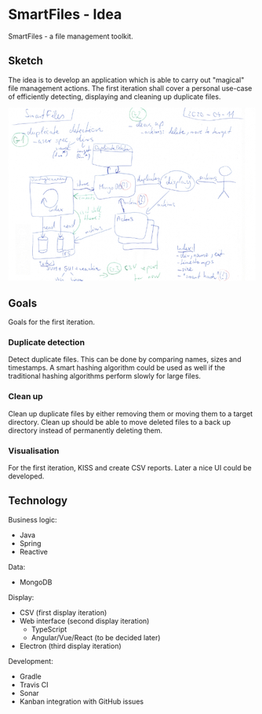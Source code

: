 # SmartFiles - Idea

SmartFiles - a file management toolkit.

## Sketch

The idea is to develop an application which is able to carry out "magical" 
file management actions. The first iteration shall cover a personal use-case 
of efficiently detecting, displaying and cleaning up duplicate files.

![Idea Sketch](2020-04-idea-sketch.png)

## Goals

Goals for the first iteration.

### Duplicate detection

Detect duplicate files. This can be done by comparing names, sizes and timestamps. 
A smart hashing algorithm could be used as well if the traditional hashing 
algorithms perform slowly for large files.

### Clean up

Clean up duplicate files by either removing them or moving them to a target directory. 
Clean up should be able to move deleted files to a back up directory instead of 
permanently deleting them.

### Visualisation

For the first iteration, KISS and create CSV reports. Later a nice UI could be 
developed.

## Technology

Business logic:

 * Java
 * Spring
 * Reactive

Data:

 * MongoDB

Display:

 * CSV (first display iteration)
 * Web interface (second display iteration)
   * TypeScript
   * Angular/Vue/React (to be decided later)
 * Electron (third display iteration)

Development:
 * Gradle
 * Travis CI
 * Sonar
 * Kanban integration with GitHub issues
